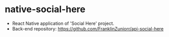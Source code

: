 # native-social-here
- React Native application of 'Social Here' project.
- Back-end repository: https://github.com/FranklinZuniorr/api-social-here
